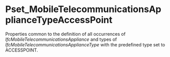 # Pset_MobileTelecommunicationsApplianceTypeAccessPoint

Properties common to the definition of all occurrences of _IfcMobileTelecommunicationsAppliance_ and types of _IfcMobileTelecommunicationsApplianceType_ with the predefined type set to ACCESSPOINT.
<!-- end of short definition -->


